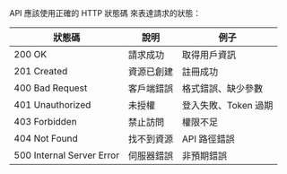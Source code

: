 API 應該使用正確的 HTTP 狀態碼 來表達請求的狀態：

| 狀態碼                    | 說明       | 例子                 |
| ------------------------- | ---------- | -------------------- |
| 200 OK                    | 請求成功   | 取得用戶資訊         |
| 201 Created               | 資源已創建 | 註冊成功             |
| 400 Bad Request           | 客戶端錯誤 | 格式錯誤、缺少參數   |
| 401 Unauthorized          | 未授權     | 登入失敗、Token 過期 |
| 403 Forbidden             | 禁止訪問   | 權限不足             |
| 404 Not Found             | 找不到資源 | API 路徑錯誤         |
| 500 Internal Server Error | 伺服器錯誤 | 非預期錯誤           |
